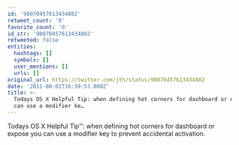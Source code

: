 ```yaml
---
id: '98070457613434882'
retweet_count: '0'
favorite_count: '0'
id_str: '98070457613434882'
retweeted: false
entities:
  hashtags: []
  symbols: []
  user_mentions: []
  urls: []
original_url: https://twitter.com/jth/status/98070457613434882
date: '2011-08-01T16:39:53.000Z'
title: >-
  Todays OS X Helpful Tip: when defining hot corners for dashboard or expose you
  can use a modifier ke…
---
```


Todays OS X Helpful Tip™: when defining hot corners for dashboard or expose you can use a modifier key to prevent accidental activation.
